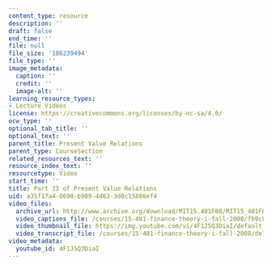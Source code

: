 ```yaml
---
content_type: resource
description: ''
draft: false
end_time: ''
file: null
file_size: '186239494'
file_type: ''
image_metadata:
  caption: ''
  credit: ''
  image-alt: ''
learning_resource_types:
- Lecture Videos
license: https://creativecommons.org/licenses/by-nc-sa/4.0/
ocw_type: ''
optional_tab_title: ''
optional_text: ''
parent_title: Present Value Relations
parent_type: CourseSection
related_resources_text: ''
resource_index_text: ''
resourcetype: Video
start_time: ''
title: Part II of Present Value Relations
uid: a35f17a4-0698-b989-4d63-3d0c15886ef4
video_files:
  archive_url: http://www.archive.org/download/MIT15.401F08/MIT15_401F08_ses03_300k.mp4
  video_captions_file: /courses/15-401-finance-theory-i-fall-2008/fb9c8cf848cf574ab1017b7461521e1f_4F1J5Q3DiaI.vtt
  video_thumbnail_file: https://img.youtube.com/vi/4F1J5Q3DiaI/default.jpg
  video_transcript_file: /courses/15-401-finance-theory-i-fall-2008/de7f1d1d2270f2ee711cdf835efc8f30_4F1J5Q3DiaI.pdf
video_metadata:
  youtube_id: 4F1J5Q3DiaI
---
```

